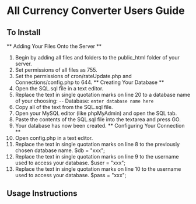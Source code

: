 All Currency Converter Users Guide
============================================
 
To Install 
---------------------
** Adding Your Files Onto the Server **
1. Begin by adding all files and folders to the public_html folder of your server.
2. Set permissions of all files as 755.
3. Set the permissions of cron/rateUpdate.php and Connections/config.php to 644.
** Creating Your Database **
1. Open the SQL.sql file in a text editor.
2. Replace the text in single quotation marks on line 20 to a database name of your choosing:
 -- Database: `enter database name here`
3. Copy all of the text from the SQL.sql file.
4. Open your MySQL editor (like phpMyAdmin) and open the SQL tab.
5. Paste the contents of the SQL.sql file into the textarea and press GO.
6. Your database has now been created.
** Configuring Your Connection **
1. Open config.php in a text editor.
2. Replace the text in single quotation marks on line 8 to the previously chosen database name.
 $db = "xxx";
3. Replace the text in single quotation marks on line 9 to the username used to access your database.
 $user = "xxx";
4. Replace the text in single quotation marks on line 10 to the username used to access your database.
 $pass = "xxx";

Usage Instructions
---------------------
